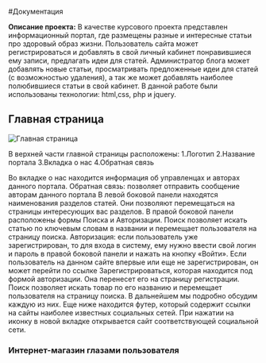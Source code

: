 #Документация

**Описание проекта:** В качестве курсового проекта представлен информационный портал, где размещены разные и интересные статьи про здоровый образ жизни. Пользователь сайта может регистрироваться и добавлять в свой личный кабинет понравившиеся ему записи, предлагать идеи для статей. Администратор блога может добавлять новые статьи, просматривать предложенные идеи для статей (с возможностью удаления), а так же может добавлять наиболее полюбившиеся статьи  в свой кабинет. В данной работе были использованы технологии: html,css, php и jquery.

## Главная страница 

![Главная страница](/Отчет/Главная.png "Главная страница")

В верхней части главной страницы расположены: 
  1.Логотип
  2.Название портала
  3.Вкладка о нас
  4.Обратная связь

Во вкладке о нас находится информация об управленцах и авторах данного портала.
Обратная связь: позволяет отправить сообщение авторам данного портала
В левой боковой панели находятся наименования разделов статей. Они позволяют перемещаться на страницы интересующих вас разделов.
В правой боковой панели расположены формы Поиска и Авторизации.
Поиск позволяет искать статью по ключевым словам в названии и перемещает пользователя на страницу поиска.
Авторизация:  если пользователь уже зарегистрирован, то для входа в систему, ему нужно ввести свой логин и пароль в правой боковой панели и нажать на кнопку «Войти».
Если пользователь на данном сайте впервые или еще не зарегистрирован, он может перейти по ссылке Зарегистрироваться, которая находится под формой авторизации. Она перенесет его на страницу регистрации.
Поиск позволяет искать товар по его названию и перемещает пользователя на страницу поиска.
В дальнейшем мы подробно обсудим каждую из них.
Еще ниже находится футер, который содержит ссылки на сайты наиболее известных социальных сетей. При нажатии на иконку  в новой вкладке открывается сайт соответствующей социальной сети.

### Интернет-магазин глазами пользователя

